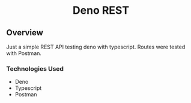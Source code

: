 # <p align="center">Deno REST</p>

## Overview

Just a simple REST API testing deno with typescript. Routes were tested with Postman.

### Technologies Used

- Deno
- Typescript
- Postman
